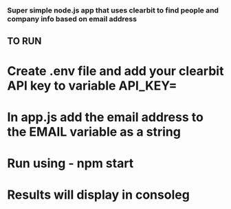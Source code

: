 ### Super simple node.js app that uses clearbit to find people and company info based on email address

## TO RUN

# Create .env file and add your clearbit API key to variable API_KEY=<YOUR API KEY HERE>
# In app.js add the email address to the EMAIL variable as a string
# Run using - npm start 
# Results will display in consoleg